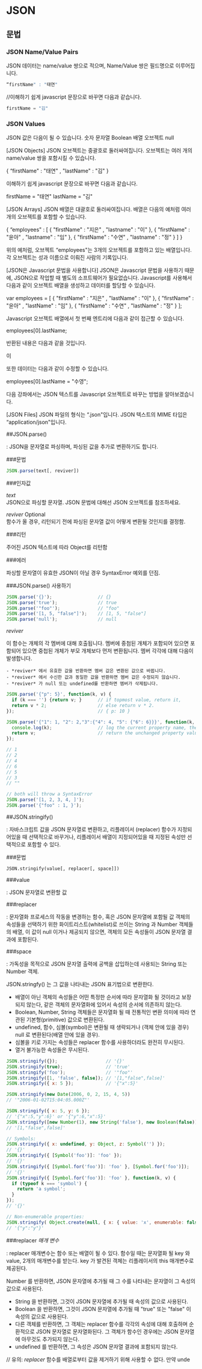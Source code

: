 # JSON

## 문법


### JSON Name/Value Pairs
JSON 데이터는 name/value 쌍으로 적으며, Name/Value 쌍은 필드명으로 이루어집니다.

```javascript
“firstName" : "태연"
```

//이해하기 쉽게 javascript 문장으로 바꾸면 다음과 같습니다.

```javascript
firstName = "김"
```

### JSON Values
JSON 값은 다음이 될 수 있습니다.
숫자
문자열
Boolean
배열
오브젝트
null

[JSON Objects]
JSON 오브젝트는 중괄호로 둘러싸여집니다.
오브젝트는 여러 개의 name/value 쌍을 포함시킬 수 있습니다.

{ “firstName" : "태연" , "lastName" : "김" }

이해하기 쉽게 javascript 문장으로 바꾸면 다음과 같습니다.

firstName = "태연"
lastName = "김"

[JSON Arrays]
JSON 배열은 대괄호로 둘러싸여집니다.
배열은 다음의 예처럼 여러 개의 오브젝트를 포함할 수 있습니다.

{
“employees" : [
{ "firstName" : "지은" , "lastname" : "이" },
{ "firstName" : "윤아" , "lastname" : "임" },
{ "firstName" : "수연" , "lastname" : "정" }
]
}

위의 예처럼, 오브젝트 “employees"는 3개의 오브젝트를 포함하고 있는 배열입니다. 각 오브젝트는 성과 이름으로 이뤄진 사람의 기록입니다.

[JSON은 Javascript 문법을 사용합니다]
JSON은 Javascript 문법을 사용하기 때문에, JSON으로 작업할 때 별도의 소프트웨어가 필요없습니다.
Javascript를 사용해서 다음과 같이 오브젝트 배열을 생성하고 데이터를 할당할 수 있습니다.

var employees = [
{ "firstName" : "지은" , "lastName" : "이" },
{ "firstName" : "윤아" , "lastName" : "임" },
{ "firstName" : "수연" , "lastName" : "정" }
];

Javascript 오브젝트 배열에서 첫 번째 엔트리에 다음과 같이 접근할 수 있습니다.

employees[0].lastName;

반환된 내용은 다음과 같을 것입니다.

이

또한 데이터는 다음과 같이 수정할 수 있습니다.

employees[0].lastName = "수영";

다음 강좌에서는 JSON 텍스트를 Javascript 오브젝트로 바꾸는 방법을 알아보겠습니다.

[JSON Files]
JSON 파일의 형식는 “.json"입니다.
JSON 텍스트의 MIME 타입은 “application/json"입니다.

 ##JSON.parse() <br>

 : JSON을 문자열로 파싱하며, 파싱된 값을 추가로 변환하기도 합니다. <br>

  ###문법

  ```javascript
  JSON.parse(text[, reviver])
  ```

  ###인자값

  *text* <br>
  JSON으로 파싱할 문자열. JSON 문법에 대해선 JSON 오브젝트를 참조하세요.

  *reviver* Optional <br>
  함수가 올 경우, 리턴되기 전에 파싱된 문자열 값이 어떻게 변환될 것인지를 결정함.

  ###리턴

  주어진 JSON 텍스트에 따라 Object를 리턴함

  ###에러

  파싱할 문자열이 유효한 JSON이 아닐 경우 SyntaxError  예외를 던짐.

  ###JSON.parse() 사용하기

  ```javascript
  JSON.parse('{}');                 // {}
  JSON.parse('true');               // true
  JSON.parse('"foo"');              // "foo"
  JSON.parse('[1, 5, "false"]');    // [1, 5, "false"]
  JSON.parse('null');               // null
  ```

  *reviver*

  이 함수는 개체의 각 멤버에 대해 호출됩니다. 멤버에 중첨된 개체가 포함되어 있으면 포함되어 있으면 중첩된 개체가 부모 개체보다 먼저 변환됩니다. 멤버 각각에 대해 다음이 발생합니다.

    - *reviver* 에서 유효한 값을 반환하면 멤버 값은 변환된 값으로 바뀝니다.
    - *reviver* 에서 수신한 값과 동일한 값을 반환하면 멤버 값은 수정되지 않습니다.
    - *reviver* 가 null 또는 undefined를 반환하면 멤버가 삭제됩니다.

  ```javascript
  JSON.parse('{"p": 5}', function(k, v) {
    if (k === '') {return v; }      // if topmost value, return it,
    return v * 2;                   // else return v * 2.
  });                               // { p: 10 }

  JSON.parse('{"1": 1, "2": 2,"3":{"4": 4, "5": {"6": 6}}}', function(k, v) {
    console.log(k);                 // log the current property name, the last is "".
    return v;                       // return the unchanged property value.
  });

  // 1
  // 2
  // 4
  // 6
  // 5
  // 3
  // ""

  // both will throw a SyntaxError
  JSON.parse('[1, 2, 3, 4, ]');
  JSON.parse('{"foo" : 1, }');
  ```

##JSON.stringify() <br>

 : 자바스크립트 값을 JSON 문자열로 변환하고, 리플레이서 (replacer) 함수가 지정되어있을 때 선택적으로 바꾸거나, 리플레이서 배열이 지정되어있을 때 지정된 속성만 선택적으로 포함할 수 있다.

  ###문법

  ```
  JSON.stringify(value[, replacer[, space]])
  ```

  ###value

  : JSON 문자열로 변환할 값

  ###replacer

  : 문자열화 프로세스의 작동을 변경하는 함수, 혹은 JSON 문자열에 포함될 값 객체의 속성들을 선택하기 위한 화이트리스트(whitelist)로 쓰이는 String 과 Number 객체들의 배열, 이 값이 null 이거나 제공되지 않으면, 객체의 모든 속성들이 JSON 문자열 결과에 포함된다.

  ###space

  : 가독성을 목적으로  JSON 문자열 출력에 공백을 삽입하는데 사용되는 String 또는 Number 객체.

  JSON.stringfy() 는 그 값을 나타내는 JSON 표기법으로 변환한다.
   - 배열이 아닌 객체의 속성들은 어떤 특정한 순서에 따라 문자열화 될 것이라고 보장되지 않는다, 같은 객체의 문자열화에 있어서 속성의 순서에 의존하지 않는다.
   - Boolean, Number, String 객체들은 문자열화 될 때 전통적인 변환 의미에 따라 연관된 기본형(primitive) 값으로 변환된다.
   - undefined, 함수, 심볼(symbol)은 변환될 때 생략되거나 (객체 안에 있을 경우) null 로 변환된다(배열 안에 있을 경우).
   - 심볼을 키로 가지는 속성들은 replacer 함수를 사용하더라도 완전히 무시된다.
   - 열거 불가능한 속성들은 무시된다.

   ```javascript
   JSON.stringify({});                  // '{}'
   JSON.stringify(true);                // 'true'
   JSON.stringify('foo');               // '"foo"'
   JSON.stringify([1, 'false', false]); // '[1,"false",false]'
   JSON.stringify({ x: 5 });            // '{"x":5}'

   JSON.stringify(new Date(2006, 0, 2, 15, 4, 5))
   // '"2006-01-02T15:04:05.000Z"'

   JSON.stringify({ x: 5, y: 6 });
   // '{"x":5,"y":6}' or '{"y":6,"x":5}'
   JSON.stringify([new Number(1), new String('false'), new Boolean(false)]);
   // '[1,"false",false]'

   // Symbols:
   JSON.stringify({ x: undefined, y: Object, z: Symbol('') });
   // '{}'
   JSON.stringify({ [Symbol('foo')]: 'foo' });
   // '{}'
   JSON.stringify({ [Symbol.for('foo')]: 'foo' }, [Symbol.for('foo')]);
   // '{}'
   JSON.stringify({ [Symbol.for('foo')]: 'foo' }, function(k, v) {
     if (typeof k === 'symbol') {
       return 'a symbol';
     }
   });
   // '{}'

   // Non-enumerable properties:
   JSON.stringify( Object.create(null, { x: { value: 'x', enumerable: false }, y: { value: 'y', enumerable: true } }) );
   // '{"y":"y"}'
   ```

  ###replacer *매개 변수*

  : replacer 매개변수는 함수 또는 배열이 될 수 있다. 함수일 때는 문자열화 될 key 와 value, 2개의 매개변수를 받는다. key 가 발견된 객체는 리플레이서의 this 매개변수로 제공된다.

  Number 를 반환하면, JSON 문자열에 추가될 때 그 수를 나타내는 문자열이 그 속성의 값으로 사용된다.
   - String 을 반환하면, 그것이 JSON 문자열에 추가될 때 속성의 값으로 사용된다.
   - Boolean 을 반환하면, 그것이 JSON 문자열에 추가될 때 "true" 또는 "false" 이 속성의 값으로 사용된다.
   - 다른 객체를 반환하면, 그 객체는 replacer 함수를 각각의 속성에 대해 호출하며 순환적으로 JSON 문자열로 문자열화된다. 그 객체가 함수인 경우에는 JSON 문자열에 아무것도 추가되지 않는다.
   - undefined 를 반환하면, 그 속성은 JSON 문자열 결과에 포함되지 않는다.

   // 유의: *replacer* 함수를 배열로부터 값을 제거하기 위해 사용할 수 없다. 만약 unde